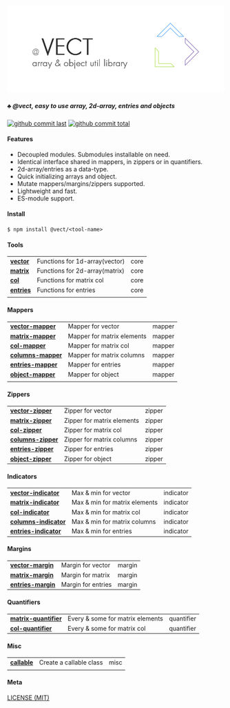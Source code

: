 <div style="text-align:center">
	<img src="media/logo.default.png" />
</div>

##### :clubs: @vect, easy to use array, 2d-array, entries and objects

[![github commit last][badge-github-last-commit]][url-github]
[![github commit total][badge-github-commit-count]][url-github]

[//]: <> (Shields)
[badge-github-last-commit]: https://flat.badgen.net/github/last-commit/hoyeungw/vect
[badge-github-commit-count]: https://flat.badgen.net/github/commits/hoyeungw/vect

[//]: <> (Link)
[url-github]: https://github.com/hoyeungw/vect

#### Features

- Decoupled modules. Submodules installable on need.
- Identical interface shared in mappers, in zippers or in quantifiers.
- 2d-array/entries as a data-type.
- Quick initializing arrays and object.
- Mutate mappers/margins/zippers supported.
- Lightweight and fast.
- ES-module support.

#### Install

```console
$ npm install @vect/<tool-name>
```

#### Tools
|                                                            |                                    |            |
| ---------------------------------------------------------- | ---------------------------------- | ---------- |
| [**vector**](pkg-core/vector)                              | Functions for 1d-array(vector)     | core       |
| [**matrix**](pkg-core/matrix)                              | Functions for 2d-array(matrix)     | core       |
| [**col**](pkg-core/col)                              | Functions for matrix col        | core       |
| [**entries**](pkg-core/entries)                            | Functions for entries              | core       |
|                                                            |                                    |            |

#### Mappers
|                                                            |                                    |            |
| ---------------------------------------------------------- | ---------------------------------- | ---------- |
| [**vector-mapper**](pkg-mapper/vector-mapper)              | Mapper for vector                  | mapper     |
| [**matrix-mapper**](pkg-mapper/matrix-mapper)              | Mapper for matrix elements         | mapper     |
| [**col-mapper**](pkg-mapper/col-mapper)              | Mapper for matrix col           | mapper     |
| [**columns-mapper**](pkg-mapper/columns-mapper)            | Mapper for matrix columns          | mapper     |
| [**entries-mapper**](pkg-mapper/entries-mapper)            | Mapper for entries                 | mapper     |
| [**object-mapper**](pkg-mapper/object-mapper)              | Mapper for object                  | mapper     |
|                                                            |                                    |            |

#### Zippers
|                                                            |                                    |            |
| ---------------------------------------------------------- | ---------------------------------- | ---------- |
| [**vector-zipper**](pkg-zipper/vector-zipper)              | Zipper for vector                  | zipper     |
| [**matrix-zipper**](pkg-zipper/matrix-zipper)              | Zipper for matrix elements         | zipper     |
| [**col-zipper**](pkg-zipper/col-zipper)              | Zipper for matrix col           | zipper     |
| [**columns-zipper**](pkg-zipper/columns-zipper)            | Zipper for matrix columns          | zipper     |
| [**entries-zipper**](pkg-zipper/entries-zipper)            | Zipper for entries                 | zipper     |
| [**object-zipper**](pkg-zipper/object-zipper)              | Zipper for object                  | zipper     |

#### Indicators
|                                                            |                                    |            |
| ---------------------------------------------------------- | ---------------------------------- | ---------- |
| [**vector-indicator**](pkg-indicator/vector-indicator)     | Max & min for vector               | indicator  |
| [**matrix-indicator**](pkg-indicator/matrix-indicator)     | Max & min for matrix elements      | indicator  |
| [**col-indicator**](pkg-indicator/col-indicator)     | Max & min for matrix col        | indicator  |
| [**columns-indicator**](pkg-indicator/columns-indicator)   | Max & min for matrix columns       | indicator  |
| [**entries-indicator**](pkg-indicator/entries-indicator)   | Max & min for entries              | indicator  |

#### Margins
|                                                            |                                    |            |
| ---------------------------------------------------------- | ---------------------------------- | ---------- |
| [**vector-margin**](pkg-margin/vector-margin)              | Margin for vector                  | margin     |
| [**matrix-margin**](pkg-margin/matrix-margin)              | Margin for matrix                  | margin     |
| [**entries-margin**](pkg-margin/entries-margin)            | Margin for entries                 | margin     |

#### Quantifiers
|                                                            |                                    |            |
| ---------------------------------------------------------- | ---------------------------------- | ---------- |
| [**matrix-quantifier**](pkg-quantifier/matrix-quantifier)  | Every & some for matrix elements   | quantifier |
| [**col-quantifier**](pkg-quantifier/col-quantifier)  | Every & some for matrix col     | quantifier |

#### Misc
|                                                            |                                    |            |
| ---------------------------------------------------------- | ---------------------------------- | ---------- |
| [**callable**](pkg-util/callable)                          | Create a callable class            | misc       |
|                                                            |                                    |            |

#### Meta
[LICENSE (MIT)](LICENSE)
